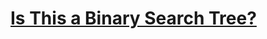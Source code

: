 # [Is This a Binary Search Tree?](https://www.hackerrank.com/challenges/is-binary-search-tree/problem?h_r=internal-search)
